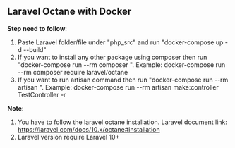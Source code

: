 <h2>Laravel Octane with Docker</h2>

<b>Step need to follow</b>:
1. Paste Laravel folder/file under "php_src" and run "docker-compose up -d --build"
2. If you want to install any other package using composer then run "docker-compose run --rm composer <composer command>". Example: docker-compose run --rm composer require laravel/octane
3. If you want to run artisan command then run "docker-compose run --rm artisan <artisan command>". Example: docker-compose run --rm artisan make:controller TestController -r


<b>Note</b>:
1. You have to follow the laravel octane installation. Laravel document link: https://laravel.com/docs/10.x/octane#installation
2. Laravel version require Laravel 10+
   
